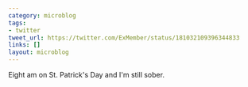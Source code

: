 ```yaml
---
category: microblog
tags:
- twitter
tweet_url: https://twitter.com/ExMember/status/181032109396344833
links: []
layout: microblog
---
```

Eight am on St. Patrick's Day and I'm still sober.
